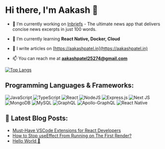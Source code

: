 # Hi there, I'm Aakash 👋

- 🔭 I’m currently working on [Inbriefs](https://github.com/itsaakashpatel/inbriefs-app) - The ultimate news app that delivers concise news excerpts in just 100 words.

- 🌱 I’m currently learning **React Native, Docker, Cloud**

- 📝 I write articles on [https://aakashpatel.in](https://aakashpatel.in)

- 📫 You can reach me at **aakashpatel25274@gmail.com**

[![Top Langs](https://github-readme-stats.vercel.app/api/top-langs/?username=itsaakashpatel&layout=compact)](https://github.com/anuraghazra/github-readme-stats)

## Programming Languages & Frameworks:

![JavaScript](https://img.shields.io/badge/javascript-%23323330.svg?style=for-the-badge&logo=javascript&logoColor=%23F7DF1E)
![TypeScript](https://img.shields.io/badge/typescript-%23007ACC.svg?style=for-the-badge&logo=typescript&logoColor=white)
![React](https://img.shields.io/badge/react-%2320232a.svg?style=for-the-badge&logo=react&logoColor=%2361DAFB)
![NodeJS](https://img.shields.io/badge/node.js-6DA55F?style=for-the-badge&logo=node.js&logoColor=white)
![Express.js](https://img.shields.io/badge/express.js-%23404d59.svg?style=for-the-badge&logo=express&logoColor=%2361DAFB)
![Next JS](https://img.shields.io/badge/Next-black?style=for-the-badge&logo=next.js&logoColor=white)
![MongoDB](https://img.shields.io/badge/MongoDB-%234ea94b.svg?style=for-the-badge&logo=mongodb&logoColor=white)
![MySQL](https://img.shields.io/badge/mysql-%2300f.svg?style=for-the-badge&logo=mysql&logoColor=white)
![GraphQL](https://img.shields.io/badge/-GraphQL-E10098?style=for-the-badge&logo=graphql&logoColor=white)
![Apollo-GraphQL](https://img.shields.io/badge/-ApolloGraphQL-311C87?style=for-the-badge&logo=apollo-graphql)
![React Native](https://img.shields.io/badge/react_native-%2320232a.svg?style=for-the-badge&logo=react&logoColor=%2361DAFB)

## 📕 Latest Blog Posts:

<!-- BLOG-POST-LIST:START -->
- [Must-Have VSCode Extensions for React Developers](https://aakashpatel.in/must-have-vscode-extensions-for-react-developers)
- [How to Stop useEffect From Running on The First Render?](https://aakashpatel.in/how-to-stop-useeffect-from-running-on-the-first-render)
- [Hello World  👋](https://aakashpatel.in/hello-world)
<!-- BLOG-POST-LIST:END -->
